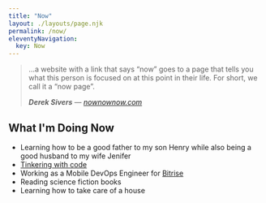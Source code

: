 ```yaml
---
title: "Now"
layout: ./layouts/page.njk
permalink: /now/
eleventyNavigation:
  key: Now
---
```


> …a website with a link that says “now” goes to a page that tells you what this person is focused on at this point in their life. For short, we call it a “now page”.
>
> ***Derek Sivers*** — <cite>[nownownow.com](https://nownownow.com/about)</cite>

## What I'm Doing Now

- Learning how to be a good father to my son Henry while also being a good husband to my wife Jenifer
- [Tinkering with code](https://github.com/hisaac)
- Working as a Mobile DevOps Engineer for [Bitrise](https://bitrise.io)
- Reading science fiction books
- Learning how to take care of a house
